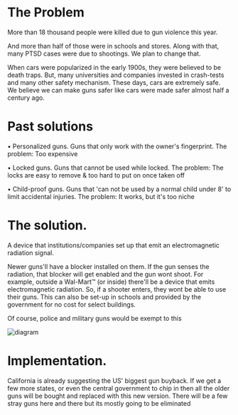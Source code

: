 # The Problem

More than 18 thousand people were killed due to gun violence this year.

And more than half of those were in schools and stores. Along with that, many PTSD cases were due to shootings. We plan to change that.

When cars were popularized in the early 1900s, they were believed to be death traps. But, many universities and companies invested in crash-tests and many other safety mechanism. These days, cars are extremely safe. We believe we can make guns safer like cars were made safer almost half a century ago.

# Past solutions
• Personalized guns. Guns that only work with the owner's fingerprint. The problem: Too expensive

• Locked guns. Guns that cannot be used while locked. The problem: The locks are easy to remove & too hard to put on once taken off

• Child-proof guns. Guns that 'can not be used by a normal child under 8' to limit accidental injuries. The problem: It works, but it's too niche

# The solution.

A device that institutions/companies set up that emit an electromagnetic radiation signal.

Newer guns'll have a blocker installed on them. If the gun senses the radiation, that blocker will get enabled and the gun wont shoot. For example, outside a Wal-Mart™ (or inside) there'll be a device that emits electromagnetic radiation. So, if a shooter enters, they wont be able to use their guns. This can also be set-up in schools and provided by the government for no cost for select buildings.

Of course, police and military guns would be exempt to this

![diagram](https://media.discordapp.net/attachments/982408937720651836/982408978891964506/unknown.png)

# Implementation.

California is already suggesting the US' biggest gun buyback. If we get a few more states, or even the central government to chip in then all the older guns will be bought and replaced with this new version. There will be a few stray guns here and there but its mostly going to be eliminated




